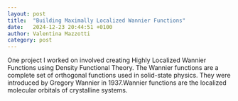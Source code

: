 ```yaml
---
layout: post
title:  "Building Maximally Localized Wannier Functions"
date:   2024-12-23 20:44:51 +0100
author: Valentina Mazzotti 
category: post
---
```



One project I worked on involved creating Highly Localized Wannier Functions using Density Functional Theory. The Wannier functions are a complete set of orthogonal functions used in solid-state physics. They were introduced by Gregory Wannier in 1937.Wannier functions are the localized molecular orbitals of crystalline systems.

